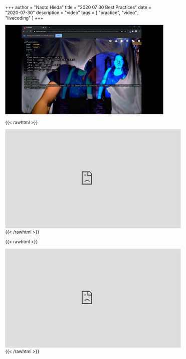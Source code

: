 +++
author = "Naoto Hieda"
title = "2020 07 30 Best Practices"
date = "2020-07-30"
description = "video"
tags = [ "practice", "video", "livecoding" ]
+++

![](/images/2020-08-01-best-practices.jpg)

{{< rawhtml >}}
<div class="youtube-container">
<iframe class="youtube-video" width="560" height="315" src="https://www.youtube.com/embed/W_O9Znk2H08" frameborder="0" allow="accelerometer; autoplay; encrypted-media; gyroscope; picture-in-picture" allowfullscreen></iframe>
</div>
{{< /rawhtml >}}

{{< rawhtml >}}
<div class="youtube-container">
<iframe class="youtube-video" width="560" height="315" src="https://www.youtube.com/embed/9M260Y7MqAU" frameborder="0" allow="accelerometer; autoplay; encrypted-media; gyroscope; picture-in-picture" allowfullscreen></iframe>
</div>
{{< /rawhtml >}}
